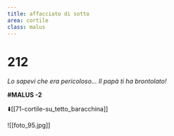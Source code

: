 ```yaml
---
title: affacciato di sotto
area: cortile
class: malus
---
```

# 212
_Lo sapevi che era pericoloso... Il papà ti ha brontolato!_

**#MALUS -2**

⬇️[[71-cortile-su_tetto_baracchina]] 

![[foto_95.jpg]]